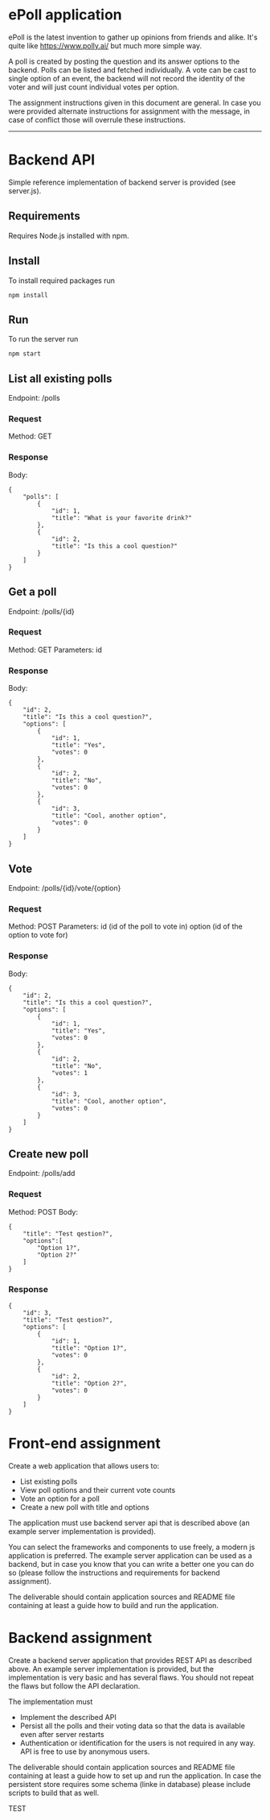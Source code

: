 # ePoll application

ePoll is the latest invention to gather up opinions from friends and alike. It's quite like https://www.polly.ai/ but much more simple way.

A poll is created by posting the question and its answer options to the backend. Polls can be listed and fetched individually. A vote can be cast to single option of an event, the backend will not record the identity of the voter and will just count individual votes per option.

The assignment instructions given in this document are general. In case you were provided alternate instructions for assignment with the message, in case of conflict those will overrule these instructions.

***
# Backend API

Simple reference implementation of backend server is provided (see server.js).

## Requirements 
Requires Node.js installed with npm. 

## Install
To install required packages run
```
npm install 
```

## Run
To run the server run 
```
npm start
```
## List all existing polls
Endpoint: /polls

### Request
Method: GET

### Response
Body:
```
{
    "polls": [
        {
            "id": 1,
            "title": "What is your favorite drink?"
        },
        {
            "id": 2,
            "title": "Is this a cool question?"
        }
    ]
}
```
## Get a poll
Endpoint: /polls/{id}

### Request
Method: GET
Parameters: id

### Response
Body:
```
{
    "id": 2,
    "title": "Is this a cool question?",
    "options": [
        {
            "id": 1,
            "title": "Yes",
            "votes": 0
        },
        {
            "id": 2,
            "title": "No",
            "votes": 0
        },
        {
            "id": 3,
            "title": "Cool, another option",
            "votes": 0
        }
    ]
}
```
## Vote
Endpoint: /polls/{id}/vote/{option}

### Request
Method: POST
Parameters: id (id of the poll to vote in)
            option (id of the option to vote for)

### Response
Body:
```
{
    "id": 2,
    "title": "Is this a cool question?",
    "options": [
        {
            "id": 1,
            "title": "Yes",
            "votes": 0
        },
        {
            "id": 2,
            "title": "No",
            "votes": 1
        },
        {
            "id": 3,
            "title": "Cool, another option",
            "votes": 0
        }
    ]
}
```
## Create new poll
Endpoint: /polls/add

### Request
Method: POST
Body:
```
{
    "title": "Test qestion?",
    "options":[
   		"Option 1?",
   		"Option 2?"
   	]
}
```
### Response
```
{
    "id": 3,
    "title": "Test qestion?",
    "options": [
        {
            "id": 1,
            "title": "Option 1?",
            "votes": 0
        },
        {
            "id": 2,
            "title": "Option 2?",
            "votes": 0
        }
    ]
}
```


# Front-end assignment 
Create a web application that allows users to:
* List existing polls
* View poll options and their current vote counts
* Vote an option for a poll
* Create a new poll with title and options

The application must use backend server api that is described above (an example server implementation is provided).

You can select the frameworks and components to use freely, a modern js application is preferred. The example server application can be used as a backend, but in case you know that you can write a better one you can do so (please follow the instructions and requirements for backend assignment).

The deliverable should contain application sources and README file containing at least a guide how to build and run the application.

# Backend assignment 
Create a backend server application that provides REST API as described above. An example server implementation is provided, but the implementation is very basic and has several flaws. You should not repeat the flaws but follow the API declaration.

The implementation must
* Implement the described API
* Persist all the polls and their voting data so that the data is available even after server restarts
* Authentication or identification for the users is not required in any way. API is free to use by anonymous users.

The deliverable should contain application sources and README file containing at least a guide how to set up and run the application. In case the persistent store requires some schema (linke in database) please include scripts to build that as well.

TEST


